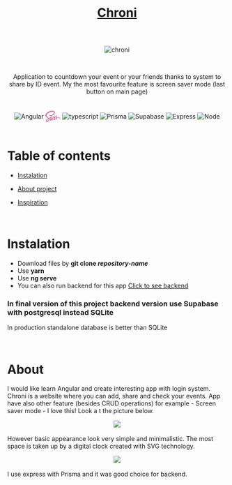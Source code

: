 # <p align="center">[Chroni](https://chroni.vercel.app/home)</p>

<br />


<p align="center"> <img src="https://user-images.githubusercontent.com/77500425/204862858-605c23b1-69da-4b2b-990d-e4284424fca0.png" title="chroni" alt="chroni"/></p>

<br />

<p align="center">Application to countdown your event or your friends thanks to system to share by ID event. My the most favourite feature is screen saver mode (last button on main page) </p>

<br />

<div align="center">

<img src="https://user-images.githubusercontent.com/77500425/204867272-17860be0-4cab-4283-9519-d2849d89ebac.png" alt="Angular" height="50"  align="center" title="Angular"/>
<img src="https://raw.githubusercontent.com/devicons/devicon/master/icons/sass/sass-original.svg" alt="sass"  height="35" align="center"/>

<img src="https://user-images.githubusercontent.com/77500425/161311954-e03613e7-54b2-4d1b-ac2e-559f8c1e9f2d.png" alt="typescript" height="50"  align="center" title="TS"/>
<img src="https://user-images.githubusercontent.com/77500425/204864719-c2ed036c-184d-4c22-b031-6aafd9361241.png" alt="Prisma" height="50"  align="center" title="Prisma"/>
<img src="https://user-images.githubusercontent.com/77500425/204864874-c9c0b991-8b77-4bed-afe4-0327e9802094.png" alt="Supabase" height="50"  align="center" title="Supabase"/>
<img src="https://user-images.githubusercontent.com/77500425/204865417-73772b7c-a17d-4a85-85ea-462bd723f13f.png" alt="Express" height="50"  align="center" title="ExpressJS"/>


<img src="https://user-images.githubusercontent.com/77500425/161312763-dd21dc88-2b1a-4a66-896b-8ce02e0c6a8c.png" alt="Node"  height="50" align="center"/>

</div>

<br />

# Table of contents
* [Instalation](#instalation)

* [About project](#about)

* [Inspiration](#inspiration)



<br />

# Instalation
- Download files by **git clone _repository-name_**
- Use **yarn**
- Use **ng serve**
- You can also run backend for this app [Click to see backend](https://github.com/Piotrko64/node_auth-exercise)


### In final version of this project backend version use Supabase with postgresql instead SQLite
In production standalone database is better than SQLite 


<br />

# About 

I would like learn Angular and create interesting app with login system. Chroni is a website where you can add, share and check your events. App have also other feature (besides CRUD operations) for example - Screen saver mode - I love this! Look a t the picture below.
<p align="center"> <img height="400" src="https://user-images.githubusercontent.com/77500425/204868292-025e10aa-6e32-4ce2-9e0e-6aa7c1498eee.jpg"/><p>


However basic appearance look very simple and minimalistic. The most space is taken up by a digital clock created with SVG technology.

<p align="center"> <img height="400" src="https://user-images.githubusercontent.com/77500425/204869815-631514e5-9409-4a64-9d9b-7f4321b9d439.png"/><p>


I use express with Prisma and it was good choice for backend. 




